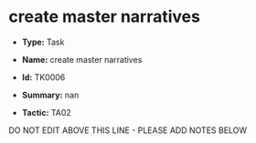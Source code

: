 # create master narratives

* **Type:** Task

* **Name:** create master narratives

* **Id:** TK0006

* **Summary:** nan

* **Tactic:** TA02

DO NOT EDIT ABOVE THIS LINE - PLEASE ADD NOTES BELOW